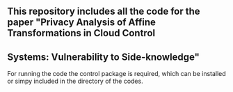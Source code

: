 ## This repository includes all the code for the paper "Privacy Analysis of Affine Transformations in Cloud Control
## Systems: Vulnerability to Side-knowledge"

For running the code the control package is required, which can be installed or simpy included in the
directory of the codes. 
 
